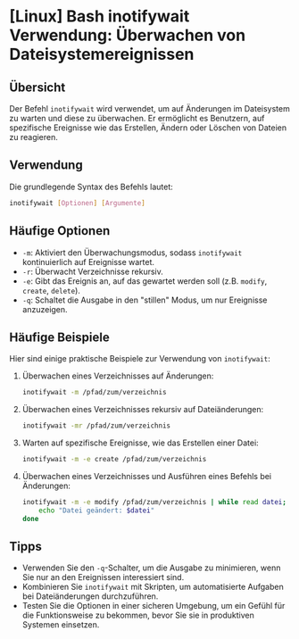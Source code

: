 # [Linux] Bash inotifywait Verwendung: Überwachen von Dateisystemereignissen

## Übersicht
Der Befehl `inotifywait` wird verwendet, um auf Änderungen im Dateisystem zu warten und diese zu überwachen. Er ermöglicht es Benutzern, auf spezifische Ereignisse wie das Erstellen, Ändern oder Löschen von Dateien zu reagieren.

## Verwendung
Die grundlegende Syntax des Befehls lautet:

```bash
inotifywait [Optionen] [Argumente]
```

## Häufige Optionen
- `-m`: Aktiviert den Überwachungsmodus, sodass `inotifywait` kontinuierlich auf Ereignisse wartet.
- `-r`: Überwacht Verzeichnisse rekursiv.
- `-e`: Gibt das Ereignis an, auf das gewartet werden soll (z.B. `modify`, `create`, `delete`).
- `-q`: Schaltet die Ausgabe in den "stillen" Modus, um nur Ereignisse anzuzeigen.

## Häufige Beispiele
Hier sind einige praktische Beispiele zur Verwendung von `inotifywait`:

1. Überwachen eines Verzeichnisses auf Änderungen:
   ```bash
   inotifywait -m /pfad/zum/verzeichnis
   ```

2. Überwachen eines Verzeichnisses rekursiv auf Dateiänderungen:
   ```bash
   inotifywait -mr /pfad/zum/verzeichnis
   ```

3. Warten auf spezifische Ereignisse, wie das Erstellen einer Datei:
   ```bash
   inotifywait -m -e create /pfad/zum/verzeichnis
   ```

4. Überwachen eines Verzeichnisses und Ausführen eines Befehls bei Änderungen:
   ```bash
   inotifywait -m -e modify /pfad/zum/verzeichnis | while read datei; do
       echo "Datei geändert: $datei"
   done
   ```

## Tipps
- Verwenden Sie den `-q`-Schalter, um die Ausgabe zu minimieren, wenn Sie nur an den Ereignissen interessiert sind.
- Kombinieren Sie `inotifywait` mit Skripten, um automatisierte Aufgaben bei Dateiänderungen durchzuführen.
- Testen Sie die Optionen in einer sicheren Umgebung, um ein Gefühl für die Funktionsweise zu bekommen, bevor Sie sie in produktiven Systemen einsetzen.